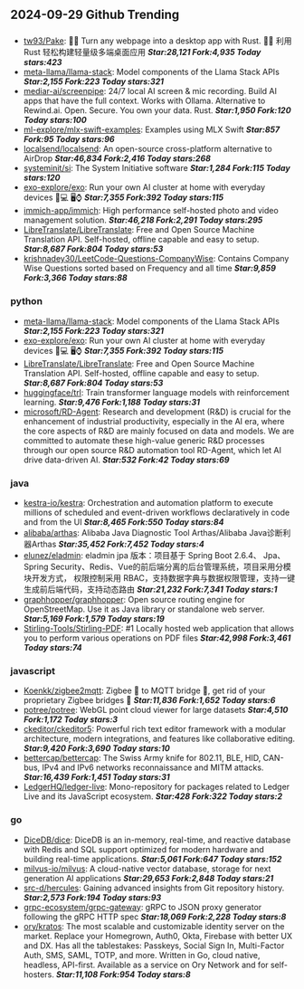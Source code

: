 ## 2024-09-29 Github Trending

### 
* [tw93/Pake](https://github.com/tw93/Pake): 🤱🏻 Turn any webpage into a desktop app with Rust. 🤱🏻 利用 Rust 轻松构建轻量级多端桌面应用 ***Star:28,121 Fork:4,935 Today stars:423***
* [meta-llama/llama-stack](https://github.com/meta-llama/llama-stack): Model components of the Llama Stack APIs ***Star:2,155 Fork:223 Today stars:321***
* [mediar-ai/screenpipe](https://github.com/mediar-ai/screenpipe): 24/7 local AI screen & mic recording. Build AI apps that have the full context. Works with Ollama. Alternative to Rewind.ai. Open. Secure. You own your data. Rust. ***Star:1,950 Fork:120 Today stars:100***
* [ml-explore/mlx-swift-examples](https://github.com/ml-explore/mlx-swift-examples): Examples using MLX Swift ***Star:857 Fork:95 Today stars:96***
* [localsend/localsend](https://github.com/localsend/localsend): An open-source cross-platform alternative to AirDrop ***Star:46,834 Fork:2,416 Today stars:268***
* [systeminit/si](https://github.com/systeminit/si): The System Initiative software ***Star:1,284 Fork:115 Today stars:120***
* [exo-explore/exo](https://github.com/exo-explore/exo): Run your own AI cluster at home with everyday devices 📱💻 🖥️⌚ ***Star:7,355 Fork:392 Today stars:115***
* [immich-app/immich](https://github.com/immich-app/immich): High performance self-hosted photo and video management solution. ***Star:46,218 Fork:2,291 Today stars:295***
* [LibreTranslate/LibreTranslate](https://github.com/LibreTranslate/LibreTranslate): Free and Open Source Machine Translation API. Self-hosted, offline capable and easy to setup. ***Star:8,687 Fork:804 Today stars:53***
* [krishnadey30/LeetCode-Questions-CompanyWise](https://github.com/krishnadey30/LeetCode-Questions-CompanyWise): Contains Company Wise Questions sorted based on Frequency and all time ***Star:9,859 Fork:3,366 Today stars:88***

### python
* [meta-llama/llama-stack](https://github.com/meta-llama/llama-stack): Model components of the Llama Stack APIs ***Star:2,155 Fork:223 Today stars:321***
* [exo-explore/exo](https://github.com/exo-explore/exo): Run your own AI cluster at home with everyday devices 📱💻 🖥️⌚ ***Star:7,355 Fork:392 Today stars:115***
* [LibreTranslate/LibreTranslate](https://github.com/LibreTranslate/LibreTranslate): Free and Open Source Machine Translation API. Self-hosted, offline capable and easy to setup. ***Star:8,687 Fork:804 Today stars:53***
* [huggingface/trl](https://github.com/huggingface/trl): Train transformer language models with reinforcement learning. ***Star:9,476 Fork:1,188 Today stars:31***
* [microsoft/RD-Agent](https://github.com/microsoft/RD-Agent): Research and development (R&D) is crucial for the enhancement of industrial productivity, especially in the AI era, where the core aspects of R&D are mainly focused on data and models. We are committed to automate these high-value generic R&D processes through our open source R&D automation tool RD-Agent, which let AI drive data-driven AI. ***Star:532 Fork:42 Today stars:69***

### java
* [kestra-io/kestra](https://github.com/kestra-io/kestra): Orchestration and automation platform to execute millions of scheduled and event-driven workflows declaratively in code and from the UI ***Star:8,465 Fork:550 Today stars:84***
* [alibaba/arthas](https://github.com/alibaba/arthas): Alibaba Java Diagnostic Tool Arthas/Alibaba Java诊断利器Arthas ***Star:35,452 Fork:7,452 Today stars:4***
* [elunez/eladmin](https://github.com/elunez/eladmin): eladmin jpa 版本：项目基于 Spring Boot 2.6.4、 Jpa、 Spring Security、Redis、Vue的前后端分离的后台管理系统，项目采用分模块开发方式， 权限控制采用 RBAC，支持数据字典与数据权限管理，支持一键生成前后端代码，支持动态路由 ***Star:21,232 Fork:7,341 Today stars:1***
* [graphhopper/graphhopper](https://github.com/graphhopper/graphhopper): Open source routing engine for OpenStreetMap. Use it as Java library or standalone web server. ***Star:5,169 Fork:1,579 Today stars:19***
* [Stirling-Tools/Stirling-PDF](https://github.com/Stirling-Tools/Stirling-PDF): #1 Locally hosted web application that allows you to perform various operations on PDF files ***Star:42,998 Fork:3,461 Today stars:74***

### javascript
* [Koenkk/zigbee2mqtt](https://github.com/Koenkk/zigbee2mqtt): Zigbee 🐝 to MQTT bridge 🌉, get rid of your proprietary Zigbee bridges 🔨 ***Star:11,836 Fork:1,652 Today stars:6***
* [potree/potree](https://github.com/potree/potree): WebGL point cloud viewer for large datasets ***Star:4,510 Fork:1,172 Today stars:3***
* [ckeditor/ckeditor5](https://github.com/ckeditor/ckeditor5): Powerful rich text editor framework with a modular architecture, modern integrations, and features like collaborative editing. ***Star:9,420 Fork:3,690 Today stars:10***
* [bettercap/bettercap](https://github.com/bettercap/bettercap): The Swiss Army knife for 802.11, BLE, HID, CAN-bus, IPv4 and IPv6 networks reconnaissance and MITM attacks. ***Star:16,439 Fork:1,451 Today stars:31***
* [LedgerHQ/ledger-live](https://github.com/LedgerHQ/ledger-live): Mono-repository for packages related to Ledger Live and its JavaScript ecosystem. ***Star:428 Fork:322 Today stars:2***

### go
* [DiceDB/dice](https://github.com/DiceDB/dice): DiceDB is an in-memory, real-time, and reactive database with Redis and SQL support optimized for modern hardware and building real-time applications. ***Star:5,061 Fork:647 Today stars:152***
* [milvus-io/milvus](https://github.com/milvus-io/milvus): A cloud-native vector database, storage for next generation AI applications ***Star:29,653 Fork:2,848 Today stars:21***
* [src-d/hercules](https://github.com/src-d/hercules): Gaining advanced insights from Git repository history. ***Star:2,573 Fork:194 Today stars:93***
* [grpc-ecosystem/grpc-gateway](https://github.com/grpc-ecosystem/grpc-gateway): gRPC to JSON proxy generator following the gRPC HTTP spec ***Star:18,069 Fork:2,228 Today stars:8***
* [ory/kratos](https://github.com/ory/kratos): The most scalable and customizable identity server on the market. Replace your Homegrown, Auth0, Okta, Firebase with better UX and DX. Has all the tablestakes: Passkeys, Social Sign In, Multi-Factor Auth, SMS, SAML, TOTP, and more. Written in Go, cloud native, headless, API-first. Available as a service on Ory Network and for self-hosters. ***Star:11,108 Fork:954 Today stars:8***
